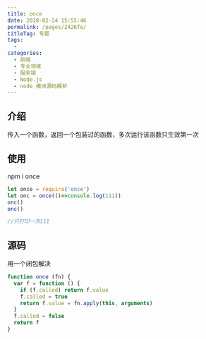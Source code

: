 ```yaml
---
title: once
date: 2018-02-24 15:55:46
permalink: /pages/2426fe/
titleTag: 专题
tags: 
  - 
categories: 
  - 前端
  - 专业领域
  - 服务端
  - Node.js
  - node 模块源码解析
---
```

## 介绍

传入一个函数，返回一个包装过的函数，多次运行该函数只生效第一次

## 使用

npm i once

```js
let once = require('once')
let onc = once(()=>console.log(111))
onc()
onc()

//只打印一次111

```

## 源码

用一个闭包解决

```js
function once (fn) {
  var f = function () {
    if (f.called) return f.value
    f.called = true
    return f.value = fn.apply(this, arguments)
  }
  f.called = false
  return f
}
```